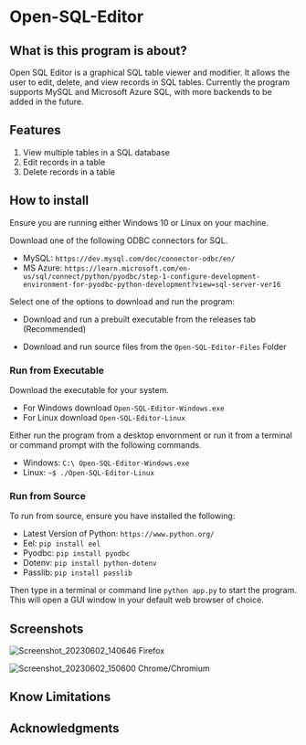 # Open-SQL-Editor

## **What is this program is about?**
Open SQL Editor is a graphical SQL table viewer and modifier. It allows the user to edit, delete, and view records in SQL tables. Currently the program supports MySQL and Microsoft Azure SQL, with more backends to be added in the future.

## **Features**
  1. View multiple tables in a SQL database
  2. Edit records in a table
  3. Delete records in a table

## **How to install**
  Ensure you are running either Windows 10 or Linux on your machine.
  
  Download one of the following ODBC connectors for SQL.
  - MySQL: ```https://dev.mysql.com/doc/connector-odbc/en/```
  - MS Azure: ```https://learn.microsoft.com/en-us/sql/connect/python/pyodbc/step-1-configure-development-environment-for-pyodbc-python-development?view=sql-server-ver16```
  
  Select one of the options to download and run the program:
  
  - Download and run a prebuilt executable from the releases tab (Recommended)
     
  - Download and run source files from the ```Open-SQL-Editor-Files``` Folder
  
### Run from Executable 
Download the executable for your system.
- For Windows download ```Open-SQL-Editor-Windows.exe```
- For Linux download ```Open-SQL-Editor-Linux```

Either run the program from a desktop envornment or run it from a terminal or command prompt with the following commands.
- Windows: ```C:\ Open-SQL-Editor-Windows.exe```
- Linux: ```~$ ./Open-SQL-Editor-Linux```
 
### Run from Source
To run from source, ensure you have installed the following:
- Latest Version of Python: ```https://www.python.org/```
- Eel: ```pip install eel```
- Pyodbc: ```pip install pyodbc```
- Dotenv: ```pip install python-dotenv```
- Passlib: ```pip install passlib```

Then type in a terminal or command line ```python app.py``` to start the program. This will open a GUI window in your default web browser of choice.

## Screenshots


![Screenshot_20230602_140646](https://github.com/CatBoi110/Open-SQL-Editor/assets/91166833/4f0e9e2a-c725-4741-aa7b-71eecfd5a7b9)
Firefox

![Screenshot_20230602_150600](https://github.com/CatBoi110/Open-SQL-Editor/assets/91166833/c0c6703e-8de8-4856-9578-70c5e748f598)
Chrome/Chromium


## Know Limitations




## Acknowledgments
